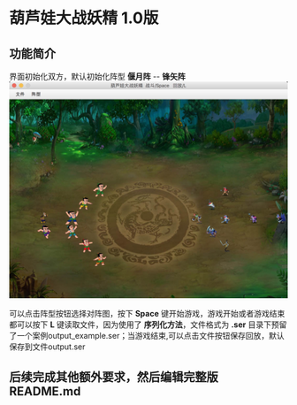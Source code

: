 # 葫芦娃大战妖精 1.0版
## 功能简介
界面初始化双方，默认初始化阵型 **偃月阵** --  **锋矢阵**
![Scrren shoot](https://github.com/xchappy/Test/blob/master/screenshot1.jpg)

可以点击阵型按钮选择对阵图，按下  **Space**  键开始游戏，游戏开始或者游戏结束都可以按下  **L**  键读取文件，因为使用了  **序列化方法**，文件格式为  **.ser**  目录下预留了一个案例output_example.ser；当游戏结束,可以点击文件按钮保存回放，默认保存到文件output.ser

## 后续完成其他额外要求，然后编辑完整版README.md

